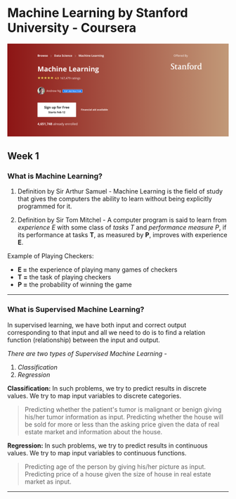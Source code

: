 # Machine Learning by Stanford University - Coursera
![Course Image Snapshot](course_img.png)

## Week 1

### **What is Machine Learning?**
1. Definition by Sir Arthur Samuel -
Machine Learning is the field of study that gives the computers the ability to learn without being explicitly programmed for it.

2. Definition by Sir Tom Mitchel -
A computer program is said to learn from *experience E* with some class of *tasks T* and *performance measure P*, if its performance at tasks **T**, as measured by **P**, improves with experience **E**.

Example of Playing Checkers:
- **E =** the experience of playing many games of checkers
- **T =** the task of playing checkers
- **P =** the probability of winning the game

---

### **What is Supervised Machine Learning?**
In supervised learning, we have both input and correct output corresponding to that input and all we need to do is to find a relation function (relationship) between the input and output.

*There are two types of Supervised Machine Learning -*
1. *Classification*
2. *Regression*

**Classification:** In such problems, we try to predict results in discrete values. We try to map input variables to discrete categories.
> Predicting whether the patient's tumor is malignant or benign giving his/her tumor information as input.
> Predicting whether the house will be sold for more or less than the asking price given the data of real estate market and information about the house.

**Regression:** In such problems, we try to predict results in continuous values. We try to map input variables to continuous functions.
> Predicting age of the person by giving his/her picture as input.
> Predicting price of a house given the size of house in real estate market as input.

---
